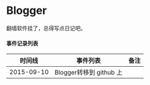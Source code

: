 # Blogger
翻墙软件挂了，总得写点日记吧。
#### 事件记录列表
| 时间线 | 事件列表 |备注|
|--------|--------|--------|
|2015-09-10|Blogger转移到 github 上||LAMP将 Apache 端口改为8099, Nginx安装后，一直配置不成功，无法使用|教师A节|

